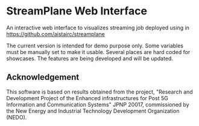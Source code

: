 
# StreamPlane Web Interface

An interactive web interface to visualizes streaming job deployed using in https://github.com/aistairc/streamplane

The current version is intended for demo purpose only. Some variables must be manually set to make it usable. Several places are hard coded for showcases. The features are being developed and will be updated.

## Acknowledgement

This software is based on results obtained from the project, "Research and Development Project of the Enhanced infrastructures for Post 5G Information and Communication Systems" JPNP 20017, commissioned by the New Energy and Industrial Technology Development Organization (NEDO).
